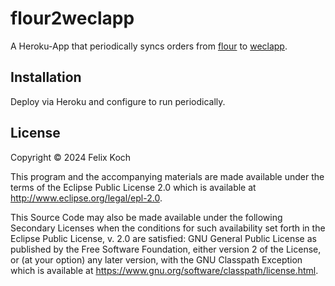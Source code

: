# flour2weclapp

A Heroku-App that periodically syncs orders from [flour](https://www.flour.io/) to [weclapp](https://www.weclapp.com/).

## Installation

Deploy via Heroku and configure to run periodically.

## License

Copyright © 2024 Felix Koch

This program and the accompanying materials are made available under the
terms of the Eclipse Public License 2.0 which is available at
http://www.eclipse.org/legal/epl-2.0.

This Source Code may also be made available under the following Secondary
Licenses when the conditions for such availability set forth in the Eclipse
Public License, v. 2.0 are satisfied: GNU General Public License as published by
the Free Software Foundation, either version 2 of the License, or (at your
option) any later version, with the GNU Classpath Exception which is available
at https://www.gnu.org/software/classpath/license.html.
